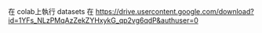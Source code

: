 在 colab上執行
datasets 在 https://drive.usercontent.google.com/download?id=1YFs_NLzPMqAzZekZYHxykG_qp2vg6qdP&authuser=0
